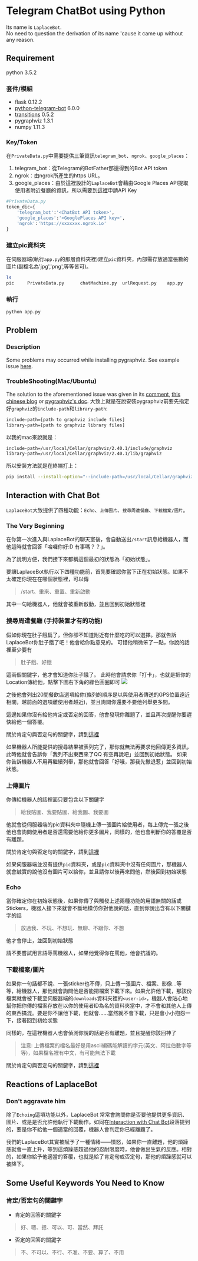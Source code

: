 # Telegram ChatBot using Python
Its name is `LaplaceBot`.   
No need to question the derivation of its name 'cause it came up without any reason.
## Requirement
 python 3.5.2
### 套件/模組
- flask 0.12.2
- [python-telegram-bot](https://github.com/python-telegram-bot/python-telegram-bot) 6.0.0
- [transitions](https://github.com/tyarkoni/transitions) 0.5.2
- pygraphviz 1.3.1 
- numpy 1.11.3


### Key/Token
在`PrivateData.py`中需要提供三筆資訊`telegram_bot`、`ngrok`、`google_places`：
1. telegram_bot：從Telegram的BotFather那邊得到的Bot API token
1. ngrok：由ngrok所產生的https URL。
1. google_places：由於這裡設計的`LaplaceBot`會藉由Google Places API提取使用者附近餐廳的資訊，所以需要到[這裡](https://developers.google.com/places/web-service/get-api-key?hl=zh-tw)申請API Key

```python
#PrivateData.py
token_dic={
	'telegram_bot':'<ChatBot API token>',
	'google_places':'<GooglePlaces API key>',
	'ngrok':'https://xxxxxxx.ngrok.io'
}
```

### 建立pic資料夾
在伺服器端(執行`app.py`的那層資料夾裡)建立`pic`資料夾，內部需存放適當張數的圖片(副檔名為'jpg','png',等等皆可)。
```bash
ls
pic     PrivateData.py		chatMachine.py  urlRequest.py    app.py
```
### 執行
```python
python app.py
```
## Problem
### Description
Some problems may occurred while installing 
pygraphviz. See example issue [here](https://github.com/pygraphviz/pygraphviz/issues/11). 

### TroubleShooting(Mac/Ubuntu)
The solution to the aforementioned issue was given in its [comment](https://github.com/pygraphviz/pygraphviz/issues/11#issuecomment-172354475), [this chinese blog](https://www.jianshu.com/p/a3da7ecc5303) or [pygraphviz's doc](http://pygraphviz.github.io/documentation/pygraphviz-1.3.1/install.html).
大致上就是在說安裝pygraphviz前要先指定好`graphviz`的`include-path`和`library-path`:
``` bash
include-path=[path to graphviz include files]
library-path=[path to graphviz library files]
```
以我的mac來說就是：
```bash
include-path=/usr/local/Cellar/graphviz/2.40.1/include/graphviz
library-path=/usr/local/Cellar/graphviz/2.40.1/lib/graphviz
```
所以安裝方法就是在終端打上：
```bash
pip install --install-option="--include-path=/usr/local/Cellar/graphviz/2.40.1/include/graphviz"  --install-option="--library-path=/usr/local/Cellar/graphviz/2.40.1/lib/graphviz" pygraphviz
```


## <a name='interact'></a>Interaction with Chat Bot
`LaplaceBot`大致提供了四種功能：`Echo`、`上傳圖片`、`搜尋周遭餐廳`、`下載檔案/圖片`。
### The Very Beginning
在你第一次進入與LaplaceBot的聊天室後，會自動送出`/start`訊息給機器人，而他這時就會回答「哈囉你好:D
有事嗎？？」。  

為了說明方便，我們接下來都稱這個最初的狀態為「初始狀態」。

要讓LaplaceBot執行以下四種功能前，首先要確認你當下正在初始狀態。如果不太確定你現在在哪個狀態裡，可以傳
> /start、重來、重置、重新啟動  

其中一句給機器人，他就會被重新啟動，並且回到初始狀態裡

### 搜尋周遭餐廳 (手持裝置才有的功能)
假如你現在肚子餓扁了，但你卻不知道附近有什麼吃的可以選擇。那就告訴LaplaceBot你肚子餓了吧！他會給你點意見的。
可惜他稍微笨了一點，你說的話裡至少要有
> 肚子餓、好餓

這兩個關鍵字，他才會知道你肚子餓了。
此時他會請求你「打卡」，也就是把你的Location傳給他，點擊下圖右下角的綠色圓圈即可
![](https://i.imgur.com/03dyy1F.jpg)

之後他會列出20間餐飲店選項給你(條列的順序是以與使用者傳送的GPS位置遠近相關，越前面的選項離使用者越近)，並且詢問你還要不要他列舉更多間。

這邊如果你沒有給他肯定或否定的回答，他會發現你離題了，並且再次提醒你要趕快給他一個答覆。

關於肯定句與否定句的關鍵字，請到[這裡](#keyword)

如果機器人所能提供的搜尋結果被表列完了，那你就無法再要求他回傳更多資訊，此時他就會告訴你「我列不出東西來了QQ
有空再說吧」並回到初始狀態。
如果你告訴機器人不用再繼續列舉，那他就會回答「好哦，那我先撤退惹」並回到初始狀態。

### 上傳圖片
你傳給機器人的話裡面只要包含以下關鍵字
> 給我貼圖、我要貼圖、給我圖、我要圖

他就會從伺服器端的pic資料夾中隨機上傳一張圖片給使用者，每上傳完一張之後他也會詢問使用者是否還需要他給你更多圖片，同樣的，他也會判斷你的答覆是否有離題。

關於肯定句與否定句的關鍵字，請到[這裡](#keyword)


如果伺服器端並沒有提供`pic`資料夾，或是`pic`資料夾中沒有任何圖片，那機器人就會誠實的說他沒有圖片可以給你，並且請你以後再來問他，然後回到初始狀態

### Echo
當你確定你在初始狀態後，如果你傳了與觸發上述兩種功能的用語無關的話或Stickers，機器人接下來就會不斷地模仿你對他說的話，直到你說出含有以下關鍵字的話
>放過我、不玩、不想玩、無聊、不跟你、不想

他才會停止，並回到初始狀態

請不要嘗試用言語辱罵機器人，如果他覺得你在罵他，他會抗議的。

### 下載檔案/圖片
如果你一句話都不說、一張sticker也不傳，只上傳一張圖片、檔案、影像...等等，給機器人，那他就會詢問他是否能把檔案下載下來。如果允許他下載，那該份檔案就會被下載至伺服器端的`downloads`資料夾裡的`<user-id>`，機器人會貼心地幫你把你傳的檔案存放在以你的使用者ID為名的資料夾當中，才不會和其他人上傳的東西搞混。要是你不讓他下載，他就會......當然就不會下載，只是會小小抱怨一下，接著回到初始狀態

同樣的，在這裡機器人也會偵測你說的話是否有離題，並且提醒你該回神了

> 注意: 上傳檔案的檔名最好是用ascii編碼能解讀的字元(英文、阿拉伯數字等等)，如果檔名裡有中文，有可能無法下載

關於肯定句與否定句的關鍵字，請到[這裡](#keyword)

## Reactions of LaplaceBot
### Don't aggravate him
除了`Echoing`這項功能以外，LaplaceBot 常常會詢問你是否要他提供更多資訊、圖片、或是是否允許他執行下載動作。如同在[Interaction with Chat Bot](#interact)段落提到的，要是你不給他一個適當的回覆，機器人會判定你已經離題了。

我們的LaplaceBot其實被賦予了一種情緒——憤怒，如果你一直離題，他的煩躁感就會一直上升，等到這煩躁感超過他的忍耐限度時，他會做出生氣的反應。相對的，如果你給予他適當的答覆，也就是給了肯定句或否定句，那他的煩躁感就可以被降下。


## Some Useful Keywords You Need to Know
### <a name="keyword"></a>肯定/否定句的關鍵字
- 肯定的回答的關鍵字
> 好、嗯、摁、可以、可、當然、拜託

- 否定的回答的關鍵字
>不、不可以、不行、不准、不要、算了、不用
